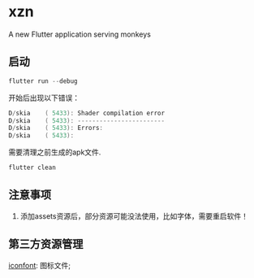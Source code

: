 # xzn

A new Flutter application serving monkeys

## 启动
```powershell
flutter run --debug
```
开始后出现以下错误：
```powershell
D/skia    ( 5433): Shader compilation error
D/skia    ( 5433): ------------------------
D/skia    ( 5433): Errors:
D/skia    ( 5433): 
```
需要清理之前生成的apk文件.
```powershell
flutter clean
```

## 注意事项
1. 添加assets资源后，部分资源可能没法使用，比如字体，需要重启软件！

## 第三方资源管理
[iconfont](https://www.iconfont.cn/): 图标文件;